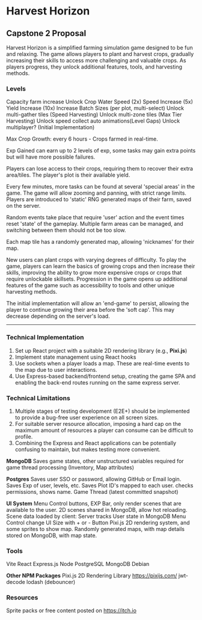 # Harvest Horizon

## Capstone 2 Proposal

Harvest Horizon is a simplified farming simulation game designed to be fun and relaxing. The game allows players to plant and harvest crops, gradually increasing their skills to access more challenging and valuable crops. As players progress, they unlock additional features, tools, and harvesting methods.

### Levels

Capacity farm increase
Unlock Crop Water Speed (2x)
Speed Increase (5x)
Yield Increase (10x)
Increase Batch Sizes (per plot, multi-select)
Unlock multi-gather tiles (Speed Harvesting)
Unlock multi-zone tiles (Max Tier Harvesting)
Unlock speed collect auto animations(Level Gaps)
Unlock multiplayer? (Initial Implementation)

Max Crop Growth: every 6 hours - Crops farmed in real-time.

Exp Gained can earn up to 2 levels of exp, some tasks may gain extra points but will have more possible failures.

Players can lose access to their crops, requiring them to recover their extra area/tiles. The player's plot is their available yield.

Every few minutes, more tasks can be found at several 'special areas' in the game. The game will allow zooming and panning, with strict range limits. Players are introduced to 'static' RNG generated maps of their farm, saved on the server.

Random events take place that require 'user' action and the event times reset 'state' of the gameplay. Multiple farm areas can be managed, and switching between them should not be too slow.

Each map tile has a randomly generated map, allowing 'nicknames' for their map.

New users can plant crops with varying degrees of difficulty. To play the game, players can learn the basics of growing crops and then increase their skills, improving the ability to grow more expensive crops or crops that require unlockable skillsets. Progression in the game opens up additional features of the game such as accessibility to tools and other unique harvesting methods.

The initial implementation will allow an 'end-game' to persist, allowing the player to continue growing their area before the 'soft cap'. This may decrease depending on the server's load.

---

### Technical Implementation

1. Set up React project with a suitable 2D rendering library (e.g., **Pixi.js**)
2. Implement state management using React hooks
3. Use sockets when a player loads a map. These are real-time events to the map due to user interactions.
4. Use Express-based backend/frontend setup, creating the game SPA and enabling the back-end routes running on the same express server.

### Technical Limitations

1. Multiple stages of testing development (E2E+) should be implemented to provide a bug-free user experience on all screen sizes.
2. For suitable server resource allocation, imposing a hard cap on the maximum amount of resources a player can consume can be difficult to profile.
3. Combining the Express and React applications can be potentially confusing to maintain, but makes testing more convenient.

**MongoDB**
Saves game states, other unstructured variables required for game thread processing
(Inventory, Map attributes)

**Postgres**
Saves user SSO or password, allowing GitHub or Email login.
Saves Exp of user, levels, etc.
Saves Plot ID's mapped to each user. checks permissions, shows name.
Game Thread (latest committed snapshot)

**UI System**
Menu Control buttons, EXP Bar, only render scenes that are available to the user.
2D scenes shared in MongoDB, allow hot reloading.
Scene data loaded by client: Server tracks User state in MongoDB
Menu Control change UI Size with + or - Button
Pixi.js 2D rendering system, and some sprites to show map.
Randomly generated maps, with map details stored on MongoDB, with map state.

### **Tools**

Vite
React
Express.js
Node
PostgreSQL
MongoDB
Debian

**Other NPM Packages**
Pixi.js 2D Rendering Library https://pixijs.com/
jwt-decode
lodash (debouncer)

### Resources

Sprite packs or free content posted on https://itch.io